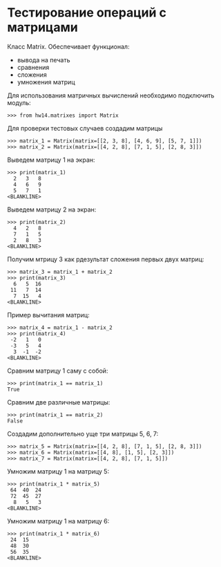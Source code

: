 # Тестирование операций с матрицами

Класс Matrix. Обеспечивает функционал:

- вывода на печать
- сравнения
- сложения
- умножения матриц

Для использования матричных вычислений необходимо подключить модуль:

    >>> from hw14.matrixes import Matrix

Для проверки тестовых случаев создадим матрицы

    >>> matrix_1 = Matrix(matrix=[[2, 3, 8], [4, 6, 9], [5, 7, 1]])
    >>> matrix_2 = Matrix(matrix=[[4, 2, 8], [7, 1, 5], [2, 8, 3]])

Выведем матрицу 1 на экран:

    >>> print(matrix_1)
      2   3   8 
      4   6   9 
      5   7   1 
    <BLANKLINE>

Выведем матрицу 2 на экран:

    >>> print(matrix_2)
      4   2   8 
      7   1   5 
      2   8   3 
    <BLANKLINE>

Получим мтрицу 3 как рдезультат сложения первых двух матриц:

    >>> matrix_3 = matrix_1 + matrix_2
    >>> print(matrix_3)
      6   5  16 
     11   7  14 
      7  15   4 
    <BLANKLINE>

Пример вычитания матриц:

    >>> matrix_4 = matrix_1 - matrix_2
    >>> print(matrix_4)
     -2   1   0 
     -3   5   4 
      3  -1  -2 
    <BLANKLINE>

Сравним матрицу 1 саму с собой:

    >>> print(matrix_1 == matrix_1)
    True

Сравним две различные матрицы:

    >>> print(matrix_1 == matrix_2)
    False

Создадим дополнительно уще три матрицы 5, 6, 7:

    >>> matrix_5 = Matrix(matrix=[[4, 2, 8], [7, 1, 5], [2, 8, 3]])
    >>> matrix_6 = Matrix(matrix=[[4, 8], [1, 5], [2, 3]])
    >>> matrix_7 = Matrix(matrix=[[4, 2, 8], [7, 1, 5]])

Умножим матрицу 1 на матрицу 5:

    >>> print(matrix_1 * matrix_5)
     64  40  24 
     72  45  27 
      8   5   3 
    <BLANKLINE>

Умножим матрицу 1 на матрицу 6:

    >>> print(matrix_1 * matrix_6)
     24  15 
     48  30 
     56  35 
    <BLANKLINE>